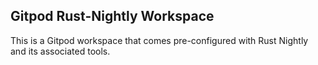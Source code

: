 ## Gitpod Rust-Nightly Workspace

This is a Gitpod workspace that comes pre-configured with Rust Nightly and its associated tools.
